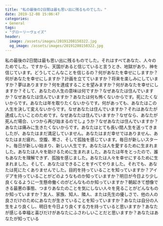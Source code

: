 ```yaml
---
title: "私の最後の2日間は最も思い出に残るものでした。"
date: 2019-12-08 15:06:47
categories:
- General
tags:
- "グローリーヴェイズ"
header:
  image: /assets/images/20191208150322.jpg
  og_image: /assets/images/20191208150322.jpg
---
```


私の最後の2日間は最も思い出に残るものでした。それはすべてあなた、人々のためでした。ですから、天国があると信じていると言うとき、地獄があり、神を信じています。どうしてこんなことを信じるの？何があなたを幸せにしますか？何があなたを幸せにしますか？計画を立てていますか？将来を楽しみにしていますか？夢はありますか？何を達成することを望みますか？何があなたを幸せにしますか？そして、あなたの人生の意味は何ですか？なぜあなたは住んでいますか？なぜあなたは住んでいますか？あなたは何も怖くないからです。死にたくないからです。あなたは年を取りたくないからです。何があっても、あなたはこの人生を決して変えないからです。なぜあなたは住んでいますか？それはあなたが達成したいことのためです。なぜあなたは住んでいますか？なぜなら、あなたが死んだ場合、いつから再び始まるのでしょうか？なぜあなたは住んでいますか？あなたは痛みに生きたくないからです。あなたはとても長い間人生を送ってきましたが、あなたはまだ満足していません。あなたはまだ幸せではありません、あなたはまだ疲れ、空腹、寒さ、そして孤独を感じています。毎日が新しいスタート。毎日が新しい始まり、新しい人生です。あなたは人を愛するために生まれました。あなたは人々を助けるために生まれました。あなたは年をとったので、誰もあなたを理解できず、孤独を感じました。あなたは人々を幸せにするために生まれました。そして、あなたはできることをすべてやりました。それでも、あなたは死にたくありませんでした。目的を持っていることを知っていますか？アイデアを持っていることがどのようなものか知っていますか？明日が今日より少し良くなるように一生懸命働くのがどんなものか知っていますか？朝起きて想像できる最悪の事態、つまりあなたのことを気にしない人々を見ることがどんなものか知っていますか？友人、家族、知人、隣人、または先生の優しさで、他の人の良さだけのためにあなたが生きていることを知っていますか？あなたは自分の人生をより良くし、明日を今日より良くする力を持っていると思いますか？あなたが感じる幸福と喜びだけがあなたにふさわしいことだと思いますか？あなたはあなたが知っている
